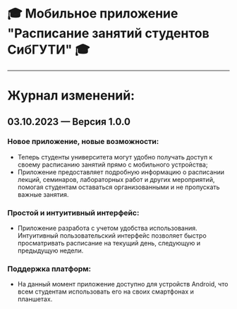 # 🎓 Мобильное приложение "Расписание занятий студентов СибГУТИ" 🎓

***

# Журнал изменений:

## 03.10.2023 — Версия 1.0.0

### Новое приложение, новые возможности:

* Теперь студенты университета могут удобно получать доступ к своему расписанию занятий прямо с мобильного устройства;
* Приложение предоставляет подробную информацию о расписании лекций, семинаров, лабораторных работ и других мероприятий,
  помогая студентам оставаться организованными и не пропускать важные занятия.

### Простой и интуитивный интерфейс:

* Приложение разработа с учетом удобства использования. Интуитивный пользовательский интерфейс позволяет быстро
  просматривать расписание на текущий день, следующую и предыдущую недели.

### Поддержка платформ:

* На данный момент приложение доступно для устройств Android, что всем студентам использовать его на своих смартфонах и
  планшетах.